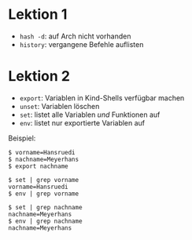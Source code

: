 # Lektion 1

- `hash -d`: auf Arch nicht vorhanden
- `history`: vergangene Befehle auflisten

# Lektion 2

- `export`: Variablen in Kind-Shells verfügbar machen
- `unset`: Variablen löschen
- `set`: listet alle Variablen _und_ Funktionen auf
- `env`: listet nur exportierte Variablen auf

Beispiel:

```
$ vorname=Hansruedi
$ nachname=Meyerhans
$ export nachname

$ set | grep vorname
vorname=Hansruedi
$ env | grep vorname

$ set | grep nachname
nachname=Meyerhans
$ env | grep nachname
nachname=Meyerhans
```
